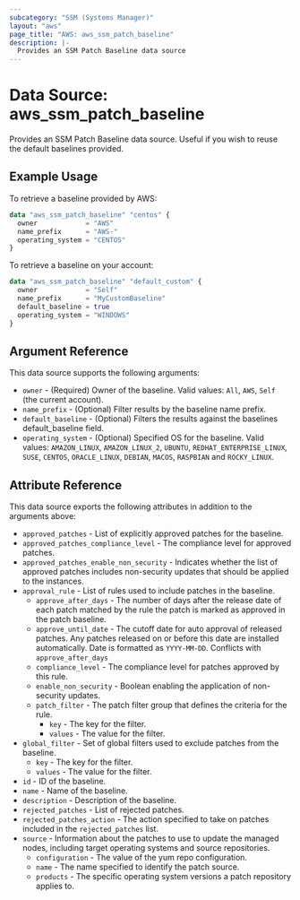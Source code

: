 ```yaml
---
subcategory: "SSM (Systems Manager)"
layout: "aws"
page_title: "AWS: aws_ssm_patch_baseline"
description: |-
  Provides an SSM Patch Baseline data source
---
```


# Data Source: aws_ssm_patch_baseline

Provides an SSM Patch Baseline data source. Useful if you wish to reuse the default baselines provided.

## Example Usage

To retrieve a baseline provided by AWS:

```terraform
data "aws_ssm_patch_baseline" "centos" {
  owner            = "AWS"
  name_prefix      = "AWS-"
  operating_system = "CENTOS"
}
```

To retrieve a baseline on your account:

```terraform
data "aws_ssm_patch_baseline" "default_custom" {
  owner            = "Self"
  name_prefix      = "MyCustomBaseline"
  default_baseline = true
  operating_system = "WINDOWS"
}
```

## Argument Reference

This data source supports the following arguments:

* `owner` - (Required) Owner of the baseline. Valid values: `All`, `AWS`, `Self` (the current account).
* `name_prefix` - (Optional) Filter results by the baseline name prefix.
* `default_baseline` - (Optional) Filters the results against the baselines default_baseline field.
* `operating_system` - (Optional) Specified OS for the baseline. Valid values: `AMAZON_LINUX`, `AMAZON_LINUX_2`, `UBUNTU`, `REDHAT_ENTERPRISE_LINUX`, `SUSE`, `CENTOS`, `ORACLE_LINUX`, `DEBIAN`, `MACOS`, `RASPBIAN` and `ROCKY_LINUX`.

## Attribute Reference

This data source exports the following attributes in addition to the arguments above:

* `approved_patches` - List of explicitly approved patches for the baseline.
* `approved_patches_compliance_level` - The compliance level for approved patches.
* `approved_patches_enable_non_security` - Indicates whether the list of approved patches includes non-security updates that should be applied to the instances.
* `approval_rule` - List of rules used to include patches in the baseline.
    * `approve_after_days` - The number of days after the release date of each patch matched by the rule the patch is marked as approved in the patch baseline.
    * `approve_until_date` - The cutoff date for auto approval of released patches. Any patches released on or before this date are installed automatically. Date is formatted as `YYYY-MM-DD`. Conflicts with `approve_after_days`
    * `compliance_level` - The compliance level for patches approved by this rule.
    * `enable_non_security` - Boolean enabling the application of non-security updates.
    * `patch_filter` - The patch filter group that defines the criteria for the rule.
        * `key` - The key for the filter.
        * `values` - The value for the filter.
* `global_filter` - Set of global filters used to exclude patches from the baseline.
    * `key` - The key for the filter.
    * `values` - The value for the filter.
* `id` - ID of the baseline.
* `name` - Name of the baseline.
* `description` - Description of the baseline.
* `rejected_patches` - List of rejected patches.
* `rejected_patches_action` - The action specified to take on patches included in the `rejected_patches` list.
* `source` - Information about the patches to use to update the managed nodes, including target operating systems and source repositories.
    * `configuration` - The value of the yum repo configuration.
    * `name` - The name specified to identify the patch source.
    * `products` - The specific operating system versions a patch repository applies to.
